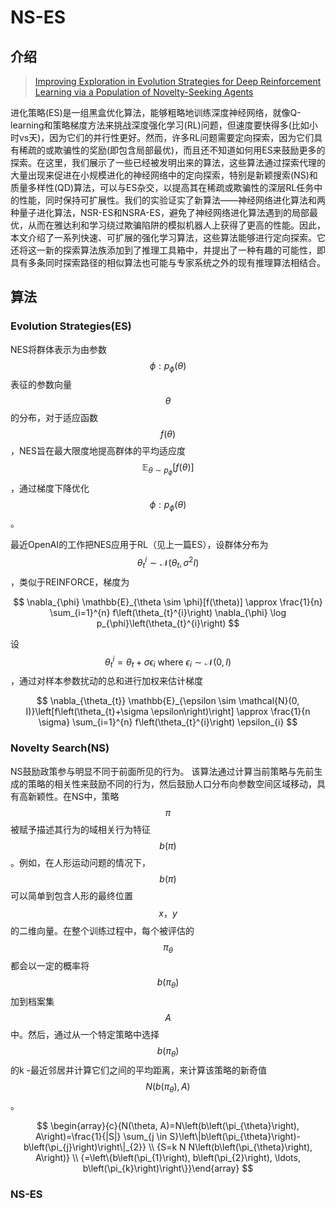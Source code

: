 # NS-ES

## 介绍

> [Improving Exploration in Evolution Strategies for Deep Reinforcement Learning via a Population of Novelty-Seeking Agents](https://arxiv.org/abs/1712.06560)

进化策略\(ES\)是一组黑盒优化算法，能够粗略地训练深度神经网络，就像Q-learning和策略梯度方法来挑战深度强化学习\(RL\)问题，但速度要快得多\(比如小时vs天\)，因为它们的并行性更好。然而，许多RL问题需要定向探索，因为它们具有稀疏的或欺骗性的奖励\(即包含局部最优\)，而且还不知道如何用ES来鼓励更多的探索。在这里，我们展示了一些已经被发明出来的算法，这些算法通过探索代理的大量出现来促进在小规模进化的神经网络中的定向探索，特别是新颖搜索\(NS\)和质量多样性\(QD\)算法，可以与ES杂交，以提高其在稀疏或欺骗性的深层RL任务中的性能，同时保持可扩展性。我们的实验证实了新算法——神经网络进化算法和两种量子进化算法，NSR-ES和NSRA-ES，避免了神经网络进化算法遇到的局部最优，从而在雅达利和学习绕过欺骗陷阱的模拟机器人上获得了更高的性能。因此，本文介绍了一系列快速、可扩展的强化学习算法，这些算法能够进行定向探索。它还将这一新的探索算法族添加到了推理工具箱中，并提出了一种有趣的可能性，即具有多条同时探索路径的相似算法也可能与专家系统之外的现有推理算法相结合。

## 算法

### Evolution Strategies\(ES\)

NES将群体表示为由参数 $$\phi : p_{\phi}(\theta)$$ 表征的参数向量 $$θ$$ 的分布，对于适应函数 $$f(\theta)$$ ，NES旨在最大限度地提高群体的平均适应度 $$\mathbb{E}_{\theta \sim p_{\phi}}[f(\theta)]$$ ，通过梯度下降优化$$\phi : p_{\phi}(\theta)$$ 。

最近OpenAI的工作把NES应用于RL（见上一篇ES），设群体分布为 $$\theta_{t}^{i} \sim \mathcal{N}\left(\theta_{t}, \sigma^{2} I\right)$$ ，类似于REINFORCE，梯度为

$$
\nabla_{\phi} \mathbb{E}_{\theta \sim \phi}[f(\theta)] \approx \frac{1}{n} \sum_{i=1}^{n} f\left(\theta_{t}^{i}\right) \nabla_{\phi} \log p_{\phi}\left(\theta_{t}^{i}\right)
$$

设 $$\theta_{t}^{i}=\theta_{t}+\sigma \epsilon_{i} \text { where } \epsilon_{i} \sim \mathcal{N}(0, I)$$ ，通过对样本参数扰动的总和进行加权来估计梯度

$$
\nabla_{\theta_{t}} \mathbb{E}_{\epsilon \sim \mathcal{N}(0, I)}\left[f\left(\theta_{t}+\sigma \epsilon\right)\right] \approx \frac{1}{n \sigma} \sum_{i=1}^{n} f\left(\theta_{t}^{i}\right) \epsilon_{i}
$$

### Novelty Search\(NS\)

NS鼓励政策参与明显不同于前面所见的行为。 该算法通过计算当前策略与先前生成的策略的相关性来鼓励不同的行为，然后鼓励人口分布向参数空间区域移动，具有高新颖性。在NS中，策略 $$π$$ 被赋予描述其行为的域相关行为特征 $$b(π)$$ 。例如，在人形运动问题的情况下， $$b(π)$$ 可以简单到包含人形的最终位置 $${x，y }$$ 的二维向量。在整个训练过程中，每个被评估的 $$π_θ$$ 都会以一定的概率将 $$b\left(\pi_{\theta}\right)$$ 加到档案集 $$A$$ 中。然后，通过从一个特定策略中选择 $$b\left(\pi_{\theta}\right)$$ 的k -最近邻居并计算它们之间的平均距离，来计算该策略的新奇值 $$N\left(b\left(\pi_{\theta}\right), A\right)$$ 。

$$
\begin{array}{c}{N(\theta, A)=N\left(b\left(\pi_{\theta}\right), A\right)=\frac{1}{|S|} \sum_{j \in S}\left\|b\left(\pi_{\theta}\right)-b\left(\pi_{j}\right)\right\|_{2}} \\ {S=k N N\left(b\left(\pi_{\theta}\right), A\right)} \\ {=\left\{b\left(\pi_{1}\right), b\left(\pi_{2}\right), \ldots, b\left(\pi_{k}\right)\right\}}\end{array}
$$

### NS-ES





